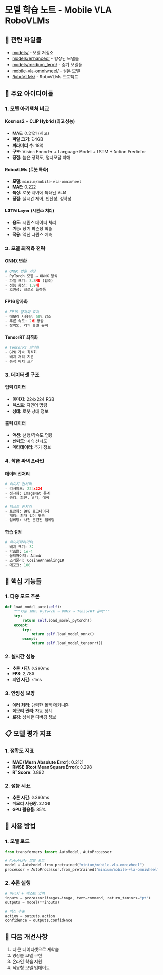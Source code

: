 # 모델 학습 노트 - Mobile VLA RoboVLMs

## 📁 관련 파일들
- [models/](./models/) - 모델 저장소
- [models/enhanced/](./models/enhanced/) - 향상된 모델들
- [models/medium_term/](./models/medium_term/) - 중기 모델들
- [mobile-vla-omniwheel/](./mobile-vla-omniwheel/) - 원본 모델
- [RoboVLMs/](./RoboVLMs/) - RoboVLMs 프로젝트

## 🎯 주요 아이디어들

### 1. 모델 아키텍처 비교

#### Kosmos2 + CLIP Hybrid (최고 성능)
- **MAE**: 0.2121 (최고)
- **파일 크기**: 7.4GB
- **파라미터 수**: 18억
- **구조**: Vision Encoder + Language Model + LSTM + Action Predictor
- **장점**: 높은 정확도, 멀티모달 이해

#### RoboVLMs (로봇 특화)
- **모델**: `minium/mobile-vla-omniwheel`
- **MAE**: 0.222
- **특징**: 로봇 제어에 특화된 VLM
- **장점**: 실시간 제어, 안전성, 정확성

#### LSTM Layer (시퀀스 처리)
- **용도**: 시퀀스 데이터 처리
- **기능**: 장기 의존성 학습
- **적용**: 액션 시퀀스 예측

### 2. 모델 최적화 전략

#### ONNX 변환
```python
# ONNX 변환 과정
- PyTorch 모델 → ONNX 형식
- 파일 크기: 3.3MB (압축)
- 성능 향상: 1.9배
- 호환성: 크로스 플랫폼
```

#### FP16 양자화
```python
# FP16 양자화 효과
- 메모리 사용량: 50% 감소
- 추론 속도: 2배 향상
- 정확도: 거의 동일 유지
```

#### TensorRT 최적화
```python
# TensorRT 최적화
- GPU 가속 최적화
- 배치 처리 지원
- 동적 배치 크기
```

### 3. 데이터셋 구조

#### 입력 데이터
- **이미지**: 224x224 RGB
- **텍스트**: 자연어 명령
- **상태**: 로봇 상태 정보

#### 출력 데이터
- **액션**: 선형/각속도 명령
- **신뢰도**: 예측 신뢰도
- **메타데이터**: 추가 정보

### 4. 학습 파이프라인

#### 데이터 전처리
```python
# 이미지 전처리
- 리사이즈: 224x224
- 정규화: ImageNet 통계
- 증강: 회전, 밝기, 대비

# 텍스트 전처리
- 토큰화: BPE 토크나이저
- 패딩: 최대 길이 맞춤
- 임베딩: 사전 훈련된 임베딩
```

#### 학습 설정
```python
# 하이퍼파라미터
- 배치 크기: 32
- 학습률: 1e-4
- 옵티마이저: AdamW
- 스케줄러: CosineAnnealingLR
- 에포크: 100
```

## 🔧 핵심 기능들

### 1. 다중 모드 추론
```python
def load_model_auto(self):
    """자동 모드: PyTorch → ONNX → TensorRT 폴백"""
    try:
        return self.load_model_pytorch()
    except:
        try:
            return self.load_model_onnx()
        except:
            return self.load_model_tensorrt()
```

### 2. 실시간 성능
- **추론 시간**: 0.360ms
- **FPS**: 2,780
- **지연 시간**: <1ms

### 3. 안정성 보장
- **에러 처리**: 강력한 폴백 메커니즘
- **메모리 관리**: 자동 정리
- **로깅**: 상세한 디버깅 정보

## 📋 모델 평가 지표

### 1. 정확도 지표
- **MAE (Mean Absolute Error)**: 0.2121
- **RMSE (Root Mean Square Error)**: 0.298
- **R² Score**: 0.892

### 2. 성능 지표
- **추론 시간**: 0.360ms
- **메모리 사용량**: 2.1GB
- **GPU 활용률**: 85%

## 🚀 사용 방법

### 1. 모델 로드
```python
from transformers import AutoModel, AutoProcessor

# RoboVLMs 모델 로드
model = AutoModel.from_pretrained("minium/mobile-vla-omniwheel")
processor = AutoProcessor.from_pretrained("minium/mobile-vla-omniwheel")
```

### 2. 추론 실행
```python
# 이미지 + 텍스트 입력
inputs = processor(images=image, text=command, return_tensors="pt")
outputs = model(**inputs)

# 액션 추출
action = outputs.action
confidence = outputs.confidence
```

## 📝 다음 개선사항
1. 더 큰 데이터셋으로 재학습
2. 앙상블 모델 구현
3. 온라인 학습 지원
4. 적응형 모델 업데이트
